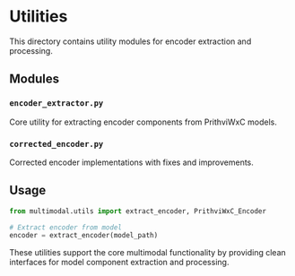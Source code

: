 # Utilities

This directory contains utility modules for encoder extraction and processing.

## Modules

### `encoder_extractor.py`
Core utility for extracting encoder components from PrithviWxC models.

### `corrected_encoder.py`
Corrected encoder implementations with fixes and improvements.

## Usage

```python
from multimodal.utils import extract_encoder, PrithviWxC_Encoder

# Extract encoder from model
encoder = extract_encoder(model_path)
```

These utilities support the core multimodal functionality by providing clean interfaces for model component extraction and processing.
